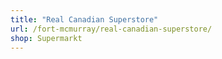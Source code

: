 ```yaml
---
title: "Real Canadian Superstore"
url: /fort-mcmurray/real-canadian-superstore/
shop: Supermarkt
---
```


